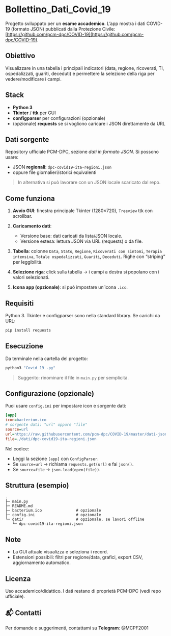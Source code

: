 # Bollettino_Dati_Covid_19


Progetto sviluppato per un **esame accademico**.
L’app mostra i dati COVID-19 (formato JSON) pubblicati dalla Protezione Civile: [https://github.com/pcm-dpc/COVID-19](https://github.com/pcm-dpc/COVID-19).

## Obiettivo

Visualizzare in una tabella i principali indicatori (data, regione, ricoverati, TI, ospedalizzati, guariti, deceduti) e permettere la selezione della riga per vedere/modificare i campi.

## Stack

* **Python 3**
* **Tkinter** / **ttk** per GUI
* **configparser** per configurazioni (opzionale)
* (opzionale) **requests** se si vogliono caricare i JSON direttamente da URL

## Dati sorgente

Repository ufficiale PCM-DPC, sezione *dati in formato JSON*.
Si possono usare:

* JSON **regionali**: `dpc-covid19-ita-regioni.json`
* oppure file giornalieri/storici equivalenti

> In alternativa si può lavorare con un JSON locale scaricato dal repo.

## Come funziona

1. **Avvio GUI**: finestra principale Tkinter (1280×720), `Treeview` ttk con scrollbar.
2. **Caricamento dati**:

   * Versione base: dati caricati da lista/JSON locale.
   * Versione estesa: lettura JSON via URL (requests) o da file.
3. **Tabella**: colonne `Data`, `Stato`, `Regione`, `Ricoverati con sintomi`, `Terapia intensiva`, `Totale ospedalizzati`, `Guariti`, `Deceduti`.
   Righe con “striping” per leggibilità.
4. **Selezione riga**: click sulla tabella → i campi a destra si popolano con i valori selezionati.
5. **Icona app (opzionale)**: si può impostare un’icona `.ico`.

## Requisiti

Python 3. Tkinter e configparser sono nella standard library.
Se carichi da URL:

```bash
pip install requests
```

## Esecuzione

Da terminale nella cartella del progetto:

```bash
python3 "Covid 19 .py"
```

> Suggerito: rinominare il file in `main.py` per semplicità.

## Configurazione (opzionale)

Puoi usare `config.ini` per impostare icon e sorgente dati:

```ini
[app]
icon=bacterium.ico
# sorgente dati: "url" oppure "file"
source=url
url=https://raw.githubusercontent.com/pcm-dpc/COVID-19/master/dati-json/dpc-covid19-ita-regioni.json
file=./dati/dpc-covid19-ita-regioni.json
```

Nel codice:

* Leggi la sezione `[app]` con `ConfigParser`.
* Se `source=url` → richiama `requests.get(url)` e fai `json()`.
* Se `source=file` → `json.load(open(file))`.

## Struttura (esempio)

```
.
├─ main.py
├─ README.md
├─ bacterium.ico               # opzionale
├─ config.ini                  # opzionale
└─ dati/                       # opzionale, se lavori offline
   └─ dpc-covid19-ita-regioni.json
```

## Note

* La GUI attuale visualizza e seleziona i record.
* Estensioni possibili: filtri per regione/data, grafici, export CSV, aggiornamento automatico.

## Licenza

Uso accademico/didattico. I dati restano di proprietà PCM-DPC (vedi repo ufficiale).

## 📬 Contatti

Per domande o suggerimenti, contattami su **Telegram**: @MCPF2001







